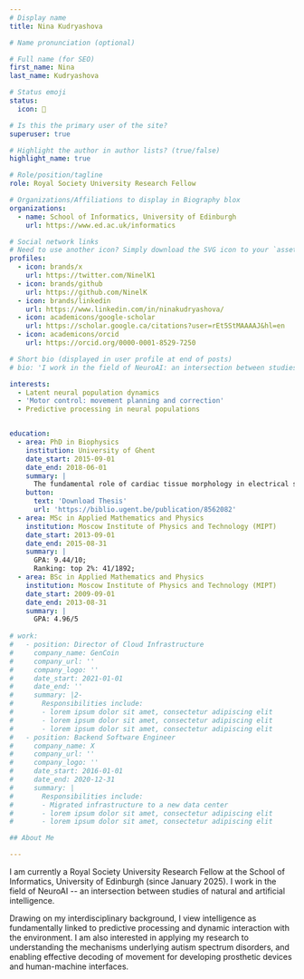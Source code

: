 ```yaml
---
# Display name
title: Nina Kudryashova

# Name pronunciation (optional)

# Full name (for SEO)
first_name: Nina
last_name: Kudryashova

# Status emoji
status:
  icon: 🧠

# Is this the primary user of the site?
superuser: true

# Highlight the author in author lists? (true/false)
highlight_name: true

# Role/position/tagline
role: Royal Society University Research Fellow 

# Organizations/Affiliations to display in Biography blox
organizations:
  - name: School of Informatics, University of Edinburgh
    url: https://www.ed.ac.uk/informatics

# Social network links
# Need to use another icon? Simply download the SVG icon to your `assets/media/icons/` folder.
profiles:
  - icon: brands/x
    url: https://twitter.com/NinelK1
  - icon: brands/github
    url: https://github.com/NinelK
  - icon: brands/linkedin
    url: https://www.linkedin.com/in/ninakudryashova/
  - icon: academicons/google-scholar
    url: https://scholar.google.ca/citations?user=rEt5StMAAAAJ&hl=en
  - icon: academicons/orcid
    url: https://orcid.org/0000-0001-8529-7250

# Short bio (displayed in user profile at end of posts)
# bio: 'I work in the field of NeuroAI: an intersection between studies of natural and artificial intelligence.'

interests:
  - Latent neural population dynamics
  - 'Motor control: movement planning and correction'
  - Predictive processing in neural populations


education:
  - area: PhD in Biophysics
    institution: University of Ghent
    date_start: 2015-09-01
    date_end: 2018-06-01
    summary: |
      The fundamental role of cardiac tissue morphology in electrical signal propagation
    button:
      text: 'Download Thesis'
      url: 'https://biblio.ugent.be/publication/8562082'
  - area: MSc in Applied Mathematics and Physics
    institution: Moscow Institute of Physics and Technology (MIPT)
    date_start: 2013-09-01
    date_end: 2015-08-31
    summary: |
      GPA: 9.44/10; 
      Ranking: top 2%: 41/1892;
  - area: BSc in Applied Mathematics and Physics
    institution: Moscow Institute of Physics and Technology (MIPT)
    date_start: 2009-09-01
    date_end: 2013-08-31
    summary: |
      GPA: 4.96/5
      
# work:
#   - position: Director of Cloud Infrastructure
#     company_name: GenCoin
#     company_url: ''
#     company_logo: ''
#     date_start: 2021-01-01
#     date_end: ''
#     summary: |2-
#       Responsibilities include:
#       - lorem ipsum dolor sit amet, consectetur adipiscing elit
#       - lorem ipsum dolor sit amet, consectetur adipiscing elit
#       - lorem ipsum dolor sit amet, consectetur adipiscing elit
#   - position: Backend Software Engineer
#     company_name: X
#     company_url: ''
#     company_logo: ''
#     date_start: 2016-01-01
#     date_end: 2020-12-31
#     summary: |
#       Responsibilities include:
#       - Migrated infrastructure to a new data center
#       - lorem ipsum dolor sit amet, consectetur adipiscing elit
#       - lorem ipsum dolor sit amet, consectetur adipiscing elit

## About Me

---
```


I am currently a Royal Society University Research Fellow at the School of Informatics, University of Edinburgh (since January 2025).
I work in the field of NeuroAI -- an intersection between studies of natural and artificial intelligence. 

Drawing on my interdisciplinary background, I view intelligence as fundamentally linked to predictive processing and dynamic interaction with the environment. 
I am also interested in applying my research to understanding the mechanisms underlying autism spectrum disorders, and enabling effective decoding of movement for developing prosthetic devices and human-machine interfaces.
